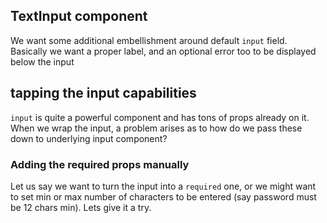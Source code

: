 ## TextInput component

We want some additional embellishment around default `input` field. Basically we want a proper label, and an optional error too to be displayed below the input

## tapping the input capabilities

`input` is quite a powerful component and has tons of props already on it. When we wrap the input, a problem arises as to how do we pass these down to underlying input component?

### Adding the required props manually

Let us say we want to turn the input into a `required` one, or we might want to set min or max number of characters to be entered (say password must be 12 chars min). Lets give it a try.
